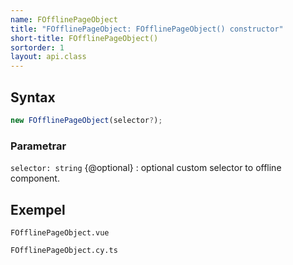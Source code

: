 ```yaml
---
name: FOfflinePageObject
title: "FOfflinePageObject: FOfflinePageObject() constructor"
short-title: FOfflinePageObject()
sortorder: 1
layout: api.class
---
```


## Syntax

```ts nocompile nolint
new FOfflinePageObject(selector?);
```

### Parametrar

`selector: string` {@optional}
: optional custom selector to offline component.

## Exempel

```import static
FOfflinePageObject.vue
```

```import
FOfflinePageObject.cy.ts
```
